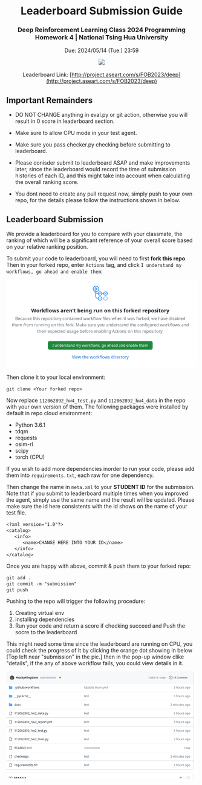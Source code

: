 <br />
<div align="center" id="readme-top">
  
  <h1 align="center">Leaderboard Submission Guide</h1>
  <h3 align="center">Deep Reinforcement Learning Class 2024 Programming Homework 4 | National Tsing Hua University</h3>

Due: 2024/05/14 (Tue.) 23:59

  <p align="center" >



<img src="docs/demo.gif" height=350>

Leaderboard Link: [http://project.aseart.com/s/FOB2023/deep](http://project.aseart.com/s/FOB2023/deep)

</div>



## Important Remainders

- DO NOT CHANGE anything in eval.py or git action, otherwise you will result in 0 score in leaderboard section.

- Make sure to allow CPU mode in your test agent.

- Make sure you pass checker.py checking before submitting to leaderboard.

- Please conisder submit to leaderboard ASAP and make improvements later, since the leaderboard would record the time of submission histories of each ID, and this might take into account when calculating the overall ranking score.

- You dont need to create any pull request now, simply push to your own repo, for the details please follow the instructions shown in below.



## Leaderboard Submission

We provide a leaderboard for you to compare with your classmate, the ranking of which will be a significant reference of your overall score based on your relative ranking position.  

To submit your code to leaderboard, you will need to first **fork this repo**. Then in your forked repo, enter `Actions` tag, and click `I understand my workflows, go ahead and enable them`:

<img src="docs/action.png">


Then clone it to your local environment:

```
git clone <Your forked repo> 
```

Now replace `112062892_hw4_test.py` and `112062892_hw4_data` in the repo with your own version of them. The following packages were installed by default in repo cloud environment:

- Python 3.6.1
- tdqm
- requests
- osim-rl
- scipy
- torch (CPU)

If you wish to add more dependencies inorder to run your code, please add them into `requirements.txt`, each raw for one dependency.

Then change the name in `meta.xml` to your **STUDENT ID** for the submission. Note that if you submit to leaderboard multiple times when you improved the agent, simply use the same name and the result will be updated. Please make sure the id here consistents with the id shows on the name of your test file.

```
<?xml version="1.0"?>
<catalog>
   <info>
      <name>CHANGE HERE INTO YOUR ID</name> 
   </info>
</catalog>
```

Once you are happy with above, commit & push them to your forked repo:

```
git add .
git commit -m "submission"
git push
```

Pushing to the repo will trigger the following procedure:

1. Creating virtual env
2. installing dependencies
3. Run your code and return a score if checking succeed and Push the socre to the leaderboard


This might need some time since the leaderboard are running on CPU, you could check the progress of it by clicking the orange dot showing in below [Top left near "submission" in the pic.] then in the pop-up window clike "details", if the any of above workflow fails, you could view details in it.

<img src="docs/example.png">

